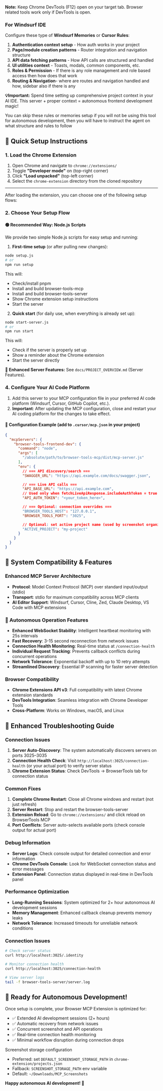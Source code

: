 **Note:** Keep Chrome DevTools (F12) open on your target tab. Browser related tools work only if DevTools is open.

### For Windsurf IDE

Configure these type of **Windsurf Memories** or **Cursor Rules**:

1. **Authentication context setup** - How auth works in your project
2. **Page/module creation patterns** - Router integration and navigation structure
3. **API data fetching patterns** - How API calls are structured and handled
4. **UI utilities context** - Toasts, modals, common components, etc.
5. **Roles & Permission** - If there is any role management and role based access then how does that work
6. **Routing & Navigation**- where are routes and navigation handled and how, sidebar also if there is any

**💡Important:** Spend time setting up comprehensive project context in your AI IDE. This server + proper context = autonomous frontend development magic!

You can skip these rules or memories setup if you will not be using this tool for autonomous development, then you will have to instruct the agent on what structure and rules to follow

## 🚀 Quick Setup Instructions

### 1. Load the Chrome Extension

1. Open Chrome and navigate to `chrome://extensions/`
2. Toggle **"Developer mode"** on (top-right corner)
3. Click **"Load unpacked"** (top-left corner)
4. Select the `chrome-extension` directory from the cloned repository

---

After loading the extension, you can choose one of the following setup flows:

### 2. Choose Your Setup Flow

#### 🟢 Recommended Way: Node.js Scripts

We provide two simple Node.js scripts for easy setup and running:

1. **First-time setup** (or after pulling new changes):

```bash
node setup.js
# or
npm run setup
```

This will:

- Check/install pnpm
- Install and build browser-tools-mcp
- Install and build browser-tools-server
- Show Chrome extension setup instructions
- Start the server

2. **Quick start** (for daily use, when everything is already set up):

```bash
node start-server.js
# or
npm run start
```

This will:

- Check if the server is properly set up
- Show a reminder about the Chrome extension
- Start the server directly

**🎯 Enhanced Server Features:** See `docs/PROJECT_OVERVIEW.md` (Server Features). 

### 4. Configure Your AI Code Platform

1. Add this server to your MCP configuration file in your preferred AI code platform (Windsurf, Cursor, GitHub Copilot, etc.).
2. **Important**: After updating the MCP configuration, close and restart your AI coding platform for the changes to take effect.

#### 🎯 Configuration Example (add to `.cursor/mcp.json` in your project)

```json
{
  "mcpServers": {
    "browser-tools-frontend-dev": {
      "command": "node",
      "args": [
        "/absolute/path/to/browser-tools-mcp/dist/mcp-server.js"
      ],
      "env": {
        // === API discovery/search ===
        "SWAGGER_URL": "https://api.example.com/docs/swagger.json",

        // === Live API calls ===
        "API_BASE_URL": "https://api.example.com",
        // Used only when fetchLiveApiResponse.includeAuthToken = true
        "API_AUTH_TOKEN": "<your_token_here>",

        // === Optional: connection overrides ===
        "BROWSER_TOOLS_HOST": "127.0.0.1",
        "BROWSER_TOOLS_PORT": "3025",

        // Optional: set active project name (used by screenshot organization)
        "ACTIVE_PROJECT": "my-project"
      }
    }
  }
}
```

## 🔧 System Compatibility & Features

### Enhanced MCP Server Architecture

- **Protocol**: Model Context Protocol (MCP) over standard input/output (stdio)
- **Transport**: stdio for maximum compatibility across MCP clients
- **AI Editor Support**: Windsurf, Cursor, Cline, Zed, Claude Desktop, VS Code with MCP extensions

### 🚀 Autonomous Operation Features

- **Enhanced WebSocket Stability**: Intelligent heartbeat monitoring with 25s intervals
- **Fast Recovery**: 3-15 second reconnection from network issues
- **Connection Health Monitoring**: Real-time status at `/connection-health`
- **Individual Request Tracking**: Prevents callback conflicts during concurrent operations
- **Network Tolerance**: Exponential backoff with up to 10 retry attempts
- **Streamlined Discovery**: Essential IP scanning for faster server detection

### Browser Compatibility

- **Chrome Extensions API v3**: Full compatibility with latest Chrome extension standards
- **DevTools Integration**: Seamless integration with Chrome Developer Tools
- **Cross-Platform**: Works on Windows, macOS, and Linux

## 🚨 Enhanced Troubleshooting Guide

### Connection Issues

1. **Server Auto-Discovery**: The system automatically discovers servers on ports 3025–3035
2. **Connection Health Check**: Visit `http://localhost:3025/connection-health` (or your actual port) to verify server status
3. **Chrome Extension Status**: Check DevTools → BrowserTools tab for connection status

### Common Fixes

1. **Complete Chrome Restart**: Close all Chrome windows and restart (not just refresh)
2. **Server Restart**: Stop and restart the browser-tools-server
3. **Extension Reload**: Go to `chrome://extensions/` and click reload on BrowserTools MCP
4. **Port Conflicts**: Server auto-selects available ports (check console output for actual port)

### Debug Information

- **Server Logs**: Check console output for detailed connection and error information
- **Chrome DevTools Console**: Look for WebSocket connection status and error messages
- **Extension Panel**: Connection status displayed in real-time in DevTools panel

### Performance Optimization

- **Long-Running Sessions**: System optimized for 2+ hour autonomous AI development sessions
- **Memory Management**: Enhanced callback cleanup prevents memory leaks
- **Network Tolerance**: Increased timeouts for unreliable network conditions

### Connection Issues

```bash
# Check server status
curl http://localhost:3025/.identity

# Monitor connection health
curl http://localhost:3025/connection-health

# View server logs
tail -f browser-tools-server/server.log
```

## 🎯 Ready for Autonomous Development!

Once setup is complete, your Browser MCP Extension is optimized for:

- ✅ Extended AI development sessions (2+ hours)
- ✅ Automatic recovery from network issues
- ✅ Concurrent screenshot and API operations
- ✅ Real-time connection health monitoring
- ✅ Minimal workflow disruption during connection drops

Screenshot storage configuration

- Preferred: set `DEFAULT_SCREENSHOT_STORAGE_PATH` in `chrome-extension/projects.json`
- Fallback: `SCREENSHOT_STORAGE_PATH` env variable
- Default: `~/Downloads/MCP_Screenshots`

**Happy autonomous AI development! 🚀**
